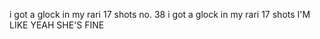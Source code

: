 i got a glock in my rari
17 shots no. 38
i got a glock in my rari
17 shots I'M LIKE YEAH SHE'S FINE

<!---
dxnnielleb/dxnnielleb is a ✨ special ✨ repository because its `README.md` (this file) appears on your GitHub profile.
You can click the Preview link to take a look at your changes.
--->
